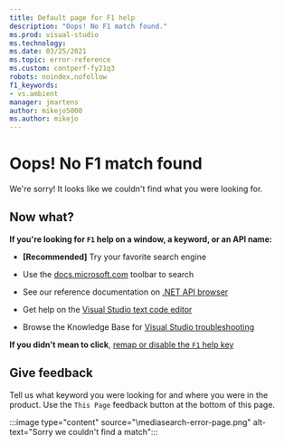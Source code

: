 ```yaml
---
title: Default page for F1 help
description: "Oops! No F1 match found."
ms.prod: visual-studio
ms.technology: 
ms.date: 03/25/2021
ms.topic: error-reference
ms.custom: contperf-fy21q3
robots: noindex,nofollow
f1_keywords:
- vs.ambient
manager: jmartens
author: mikejo5000
ms.author: mikejo
---
```

# Oops! No F1 match found

We're sorry! It looks like we couldn't find what you were looking for. 

## Now what?

**If you're looking for `F1` help on a window, a keyword, or an API name:**
- **[Recommended]** Try your favorite search engine

- Use the [docs.microsoft.com](/) toolbar to search 

- See our reference documentation on [.NET API browser](/dotnet/api/)

- Get help on the [Visual Studio text code editor](../../ide/writing-code-in-the-code-and-text-editor.md)

- Browse the Knowledge Base for [Visual Studio troubleshooting](/troubleshoot/visualstudio/welcome-visual-studio/)


**If you didn't mean to click**, [remap or disable the `F1` help key](../not-in-toc/change-f1-help-key.md)


## Give feedback

Tell us what keyword you were looking for and where you were in the product. Use the `This Page` feedback button at the bottom of this page. 

:::image type="content" source="\mediasearch-error-page.png" alt-text="Sorry we couldn't find a match":::
